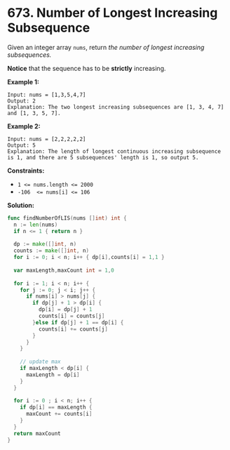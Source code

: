 # 673.  Number of Longest Increasing Subsequence

Given an integer array `nums`, return  _the number of longest increasing subsequences._

**Notice**  that the sequence has to be  **strictly**  increasing.

**Example 1:**

	Input: nums = [1,3,5,4,7]
	Output: 2
	Explanation: The two longest increasing subsequences are [1, 3, 4, 7] and [1, 3, 5, 7].

**Example 2:**

	Input: nums = [2,2,2,2,2]
	Output: 5
	Explanation: The length of longest continuous increasing subsequence is 1, and there are 5 subsequences' length is 1, so output 5.

**Constraints:**

-   `1 <= nums.length <= 2000`
-   `-106  <= nums[i] <= 106`

**Solution:**

```go
func findNumberOfLIS(nums []int) int {
  n := len(nums)
  if n <= 1 { return n }
  
  dp := make([]int, n)
  counts := make([]int, n)
  for i := 0; i < n; i++ { dp[i],counts[i] = 1,1 }
  
  var maxLength,maxCount int = 1,0
  
  for i := 1; i < n; i++ {
    for j := 0; j < i; j++ {
      if nums[i] > nums[j] {
        if dp[j] + 1 > dp[i] {
          dp[i] = dp[j] + 1
          counts[i] = counts[j]
        }else if dp[j] + 1 == dp[i] {
          counts[i] += counts[j]
        }
      }
    }
    
    // update max
    if maxLength < dp[i] {
      maxLength = dp[i]
    }
  }
  
  for i := 0 ; i < n; i++ {
    if dp[i] == maxLength {
      maxCount += counts[i]
    }
  }
  return maxCount
}

```